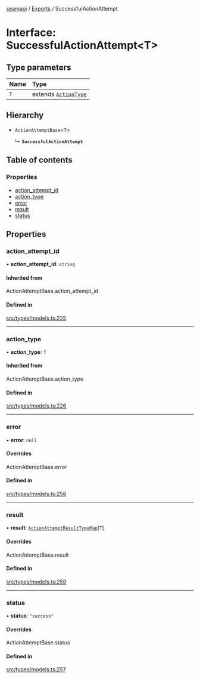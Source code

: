 [seamapi](../README.md) / [Exports](../modules.md) / SuccessfulActionAttempt

# Interface: SuccessfulActionAttempt<T\>

## Type parameters

| Name | Type |
| :------ | :------ |
| `T` | extends [`ActionType`](../modules.md#actiontype) |

## Hierarchy

- `ActionAttemptBase`<`T`\>

  ↳ **`SuccessfulActionAttempt`**

## Table of contents

### Properties

- [action\_attempt\_id](SuccessfulActionAttempt.md#action_attempt_id)
- [action\_type](SuccessfulActionAttempt.md#action_type)
- [error](SuccessfulActionAttempt.md#error)
- [result](SuccessfulActionAttempt.md#result)
- [status](SuccessfulActionAttempt.md#status)

## Properties

### action\_attempt\_id

• **action\_attempt\_id**: `string`

#### Inherited from

ActionAttemptBase.action\_attempt\_id

#### Defined in

[src/types/models.ts:225](https://github.com/seamapi/javascript/blob/main/src/types/models.ts#L225)

___

### action\_type

• **action\_type**: `T`

#### Inherited from

ActionAttemptBase.action\_type

#### Defined in

[src/types/models.ts:226](https://github.com/seamapi/javascript/blob/main/src/types/models.ts#L226)

___

### error

• **error**: ``null``

#### Overrides

ActionAttemptBase.error

#### Defined in

[src/types/models.ts:258](https://github.com/seamapi/javascript/blob/main/src/types/models.ts#L258)

___

### result

• **result**: [`ActionAttemptResultTypeMap`](ActionAttemptResultTypeMap.md)[`T`]

#### Overrides

ActionAttemptBase.result

#### Defined in

[src/types/models.ts:259](https://github.com/seamapi/javascript/blob/main/src/types/models.ts#L259)

___

### status

• **status**: ``"success"``

#### Overrides

ActionAttemptBase.status

#### Defined in

[src/types/models.ts:257](https://github.com/seamapi/javascript/blob/main/src/types/models.ts#L257)
